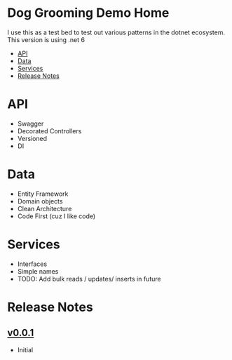 # Dog Grooming Demo Home

I use this as a test bed to test out various patterns in the dotnet ecosystem. This version is using .net 6

* [API](#api)
* [Data](#data)
* [Services](#services)
* [Release Notes](#release-notes)

# API

* Swagger
* Decorated Controllers
* Versioned
* DI


# Data

* Entity Framework
* Domain objects
* Clean Architecture
* Code First (cuz I like code)

# Services

* Interfaces
* Simple names
*  TODO: Add bulk reads / updates/ inserts in future



# Release Notes

## [v0.0.1](https://github.com/jed-stewart/DogGrooming/releases/tag/v0.0.1)

* Initial

